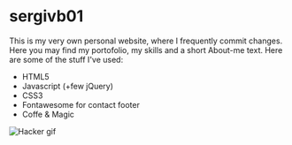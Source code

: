 # sergivb01
This is my very own personal website, where I frequently commit changes. Here you may find my portofolio, my skills and a short About-me text. Here are some of the stuff I've used:

  - HTML5
  - Javascript (+few jQuery)
  - CSS3
  - Fontawesome for contact footer
  - Coffe & Magic

![Hacker gif](https://github.com/sergivb01/sergivb01.github.io/blob/master/assets/img/hacker.gif)

